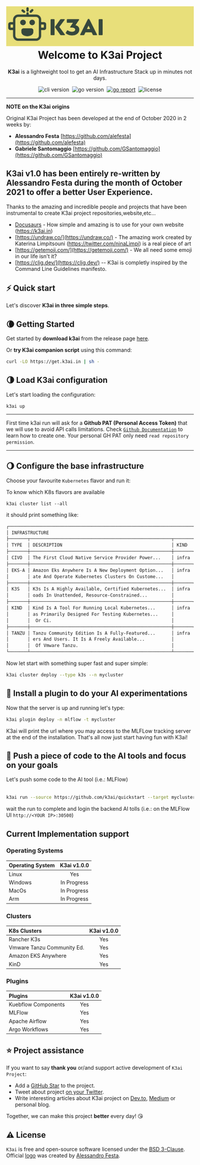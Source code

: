 <h1 align="center">
  <img src="https://raw.githubusercontent.com/k3ai/k3ai.github.io/main/static/img/logo-banner.jpg"/><br/>
  Welcome to K3ai Project
</h1>
<p align="center"><b>K3ai</b> is a lightweight tool to get an AI Infrastructure Stack up in minutes not days.</p>

<p align="center">
<img src="https://img.shields.io/badge/version-v1.0-blue?style=for-the-badge&logo=none" alt="cli version" /></a>&nbsp;
<img src="https://img.shields.io/badge/Go-1.14+-00ADD8?style=for-the-badge&logo=go" alt="go version" /></a>&nbsp;
<a href="https://goreportcard.com/report/github.com/k3ai/k3ai" target="_blank"><img src="https://img.shields.io/badge/Go_report-A+-success?style=for-the-badge&logo=none" alt="go report" /></a>&nbsp;
<img src="https://img.shields.io/github/license/k3ai/k3ai?style=for-the-badge" alt="license" /></p>

---
**NOTE on the K3ai origins**

Original K3ai Project has been developed at the end of October 2020 in 2 weeks by:

- **Alessandro Festa** [https://github.com/alefesta](https://github.com/alefesta)
- **Gabriele Santomaggio** [https://github.com/GSantomaggio](https://github.com/GSantomaggio)

K3ai v1.0 has been entirely re-written by **Alessandro Festa** during the month of October 2021 to
offer a better User Experience.
---

Thanks to the amazing and incredible people and projects that have been instrumental to create K3ai project repositories,website,etc...


- [Docusaurs](https://docusaurus.io/) - How simple and amazing is to use for your own website (https://k3ai.in)
- [https://undraw.co/](https://undraw.co/) - The amazing work created by Katerina Limpitsouni (https://twitter.com/ninaLimpi) is a real piece of art
- [https://getemoji.com/](https://getemoji.com/) - We all need some emoji in our life isn't it?
- [https://clig.dev/](https://clig.dev/) -- K3ai is completly inspired by the Command Line Guidelines manifesto.


## ⚡️ Quick start

Let's discover **K3ai in three simple steps**.

## 🌘 Getting Started

Get started by **download k3ai** from the release page [here](https://github.com/k3ai/k3ai/releases).

Or **try K3ai companion script** using this command:

```bash
curl -LO https://get.k3ai.in | sh -
```

## 🌗 Load K3ai configuration

Let's start loading the configuration:

```shell
k3ai up
```

---

First time k3ai run will ask for a **Github PAT (Personal Access Token)** that we will use to avoid API calls limitations.  Check [`Github Documentation`](#) to learn how to create one. Your personal GH PAT only need `read repository permission`.

---

## 🌖 Configure the base infrastructure

Choose your favourite `Kubernetes` flavor and run it:

To know which K8s flavors are available

```shell
k3ai cluster list --all
```

it should print something like:

```markdown
┌─────────────────────────────────────────────────────────────────────────────────────────────────────────┐
│ INFRASTRUCTURE                                                                                          │
├───────┬─────────────────────────────────────────────────────┬───────┬────────┬─────────┬────────────────┤
│ TYPE  │ DESCRIPTION                                         │ KIND  │ TAG    │ VERSION │ STATUS         │
├───────┼─────────────────────────────────────────────────────┼───────┼────────┼─────────┼────────────────┤
│ CIVO  │ The First Cloud Native Service Provider Power...    │ infra │ cloud  │ latest  │ Available      │
├───────┼─────────────────────────────────────────────────────┼───────┼────────┼─────────┼────────────────┤
│ EKS-A │ Amazon Eks Anywhere Is A New Deployment Option...   │ infra │ hybrid │ v0.5.0  │ Available      │
│       │ ate And Operate Kubernetes Clusters On Custome...   │       │        │         │                │
├───────┼─────────────────────────────────────────────────────┼───────┼────────┼─────────┼────────────────┤
│ K3S   │ K3s Is A Highly Available, Certified Kubernetes...  │ infra │ local  │ latest  │ Available      │
│       │ oads In Unattended, Resource-Constrained...         │       │        │         │                │
├───────┼─────────────────────────────────────────────────────┼───────┼────────┼─────────┼────────────────┤
│ KIND  │ Kind Is A Tool For Running Local Kubernetes...      │ infra │ local  │ v0.11.2 │ Available      │
│       │ as Primarily Designed For Testing Kubernetes...     │       │        │         │                │
│       │  Or Ci.                                             │       │        │         │                │
├───────┼─────────────────────────────────────────────────────┼───────┼────────┼─────────┼────────────────┤
│ TANZU │ Tanzu Community Edition Is A Fully-Featured...      │ infra │ hybrid │ latest  │ In Development │
│       │ ers And Users. It Is A Freely Available...          │       │        │         │                │
│       │  Of Vmware Tanzu.                                   │       │        │         │                │
└───────┴─────────────────────────────────────────────────────┴───────┴────────┴─────────┴────────────────┘
```

Now let start with something super fast and super simple:

<!-- ```bash
k3ai [COMMAND] [ACTION] [CHOICE] [SUB-CHOICE]
```
where:

- **K3AI [COMMAND]** : I want to do something with a `cluster` or a `plugin`
- **[ACTION]** : I want to deploy a `cluster` or a `plugin`
- **[CHOICE]** I want a specific type of a `cluster`. This could be shortened into `-t`
- **[SUB- CHOICE]** I want to identify later the `cluster` with this name. This could be shortened into `-n`
So in our case will be: -->

```bash
k3ai cluster deploy --type k3s --n mycluster
```

## 🌝 Install a plugin to do your AI experimentations

Now that the server is up and running let's type:

```bash
k3ai plugin deploy -n mlflow -t mycluster
```

K3ai will print the url where you may access to the MLFLow tracking server at the end of the installation.
That's all now just start having fun with K3ai!

## 🌈 Push a piece of code to the AI tools and focus on your goals

Let's push some code to the AI tool (i.e.: MLFlow)

```bash

k3ai run --source https://github.com/k3ai/quickstart --target mycluster --backend mlflow

```

wait the run to complete and login the backend AI tolls (i.e.: on the MLFlow UI `http://<YOUR IP>:30500`)

## Current Implementation support

### Operating Systems

| Operating System | K3ai v1.0.0 |
|:---|:---:|
|    Linux     |    Yes          |
|    Windows   |    In Progress  |
|    MacOs     |    In Progress  |
|    Arm       |    In Progress  |

### Clusters

| K8s Clusters | K3ai v1.0.0 |
|:---|:---:|
| Rancher K3s|Yes|
|Vmware Tanzu Community Ed.|Yes|
|Amazon EKS Anywhere|Yes|
|KinD|Yes|

### Plugins

| Plugins | K3ai v1.0.0 |
|:---|:---:|
|Kuebflow Components| Yes|
| MLFlow| Yes|
|Apache Airflow |Yes|
|Argo Workflows| Yes|


## ⭐️ Project assistance

If you want to say **thank you** or/and support active development of `K3ai Project`:

- Add a [GitHub Star](https://github.com/k3ai/k3ai) to the project.
- Tweet about project [on your Twitter](https://twitter.com/intent/tweet?text=%E2%9C%A8%20An%20AI%20stack%20including%20%23kubernetes%20and%20popular%20tools%20like%20%23kubeflow%20%23mlflow%20%23airflow.%20%20Deploy%20your%20AI%20projects%20in%20seconds%20in%20one%20command.%20Focus%20on%20writing%20code%20and%20thinking%20of%20business%20logic.K3ai%20will%20take%20care%20of%20the%20rest.%0A%0Ahttps%3A%2F%2Fgithub.com%2Fk3ai%2Fk3ai).
- Write interesting articles about K3ai project on [Dev.to](https://dev.to/), [Medium](https://medium.com/) or personal blog.

Together, we can make this project **better** every day! 😘

## ⚠️ License


`K3ai` is free and open-source software licensed under the [BSD 3-Clause](https://github.com/k3ai/k3ai/blob/master/LICENSE). Official [logo](https://raw.githubusercontent.com/k3ai/k3ai.github.io/main/static/img/logo.jpg) was created by [Alessandro Festa](https://github.com/alefesta/).

